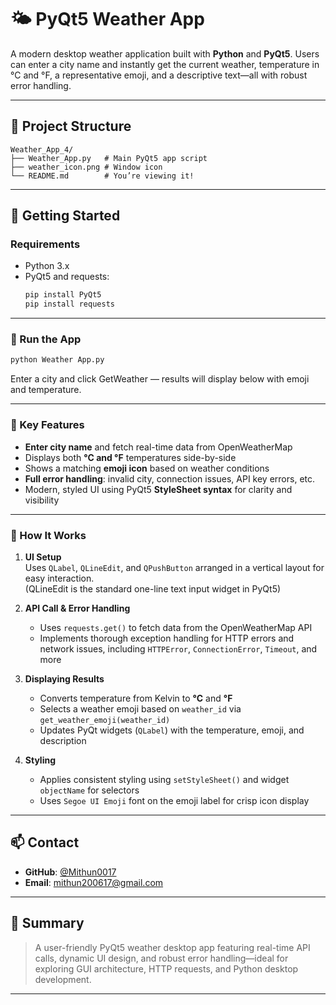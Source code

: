 # 🌤️ PyQt5 Weather App

A modern desktop weather application built with **Python** and **PyQt5**. Users can enter a city name and instantly get the current weather, temperature in °C and °F, a representative emoji, and a descriptive text—all with robust error handling.

---

## 📂 Project Structure

```
Weather_App_4/
├── Weather_App.py   # Main PyQt5 app script
├── weather_icon.png # Window icon
└── README.md        # You’re viewing it!
```

---

## 🚀 Getting Started

### Requirements

- Python 3.x  
- PyQt5 and requests:
  ```bash
  pip install PyQt5
  pip install requests

---

### 🚀 Run the App

```bash
python Weather App.py
```
Enter a city and click GetWeather — results will display below with emoji and temperature.

---

### 🎯 Key Features

- **Enter city name** and fetch real-time data from OpenWeatherMap  
- Displays both **°C and °F** temperatures side-by-side  
- Shows a matching **emoji icon** based on weather conditions  
- **Full error handling**: invalid city, connection issues, API key errors, etc.  
- Modern, styled UI using PyQt5 **StyleSheet syntax** for clarity and visibility  

---

### 🧩 How It Works

1. **UI Setup**  
   Uses `QLabel`, `QLineEdit`, and `QPushButton` arranged in a vertical layout for easy interaction.  
   (QLineEdit is the standard one-line text input widget in PyQt5)

2. **API Call & Error Handling**  
   - Uses `requests.get()` to fetch data from the OpenWeatherMap API  
   - Implements thorough exception handling for HTTP errors and network issues, including `HTTPError`, `ConnectionError`, `Timeout`, and more

3. **Displaying Results**  
   - Converts temperature from Kelvin to **°C** and **°F**  
   - Selects a weather emoji based on `weather_id` via `get_weather_emoji(weather_id)`  
   - Updates PyQt widgets (`QLabel`) with the temperature, emoji, and description

4. **Styling**  
   - Applies consistent styling using `setStyleSheet()` and widget `objectName` for selectors  
   - Uses `Segoe UI Emoji` font on the emoji label for crisp icon display

---

## 📫 Contact

- **GitHub**: [@Mithun0017](https://github.com/Mithun0017)  
- **Email**: [mithun200617@gmail.com](mailto:mithun200617@gmail.com)

---

## 📝 Summary

> A user-friendly PyQt5 weather desktop app featuring real-time API calls, dynamic UI design, and robust error handling—ideal for exploring GUI architecture, HTTP requests, and Python desktop development.

---
